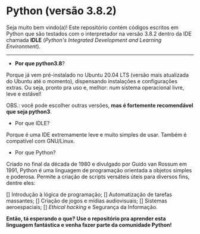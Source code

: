 # Python (versão 3.8.2)
 
Seja muito bem vindo(a)! Este repositório contém códigos escritos em Python que são testados com o interpretador na versão 3.8.2 dentro da IDE chamada **IDLE** (*Python's Integrated Development and Learning Environment*). 

---

* **Por que python3.8**?

Porque já vem pré-instalado no Ubuntu 20.04 LTS (versão mais atualizada do Ubuntu até o momento), dispensando instalações  e configurações extras. Ou seja, pronto pra uso e, melhor: num sistema operacional livre, leve e estável! 

OBS.: você pode escolher outras versões, **mas é fortemente recomendável que seja python3**.

* Por que IDLE?

Porque é uma IDE extremamente leve e muito simples de usar. Também é compatível com GNU/Linux.

* Por que Python?

Criado no final da década de 1980 e divulgado por Guido van Rossum em 1991, Python é uma linguagem de programação orientada a objetos simples e poderosa. Permite a criação de scripts versáteis úteis para diversos fins, dentre eles: 

[] Introdução à lógica de programação; 
[] Automatização de tarefas massantes; 
[] Criação de jogos e mídias audiovisuais;
[] Sistemas aeroespaciais;
[] *Ethical hacking* e Segurança da Informação. 

**Então, tá esperando o que? Use o repositório pra aprender esta linguagem fantástica e venha fazer parte da comunidade Python!** 
